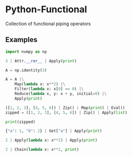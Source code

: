 # Python-Functional
Collection of functional piping operators

## Examples

```python
import numpy as np

3 | Attr.__ror__ | Apply(print)

A = np.identity(3)

A = A |\
    Map(lambda x: x**2) |\
    Filter(lambda x: x[0] == 0) |\
    Reduce(lambda x, y: x + y, initial=0) |\
    Apply(print)

([1, 2, 3], [4, 5, 6]) | Zip() | Map(print) | Eval()
zipped = ([1, 2, 3], [4, 5, 6]) | Zip() | Apply(list)

print(zipped)

{"a": 1, "b": 2} | Get["a"] | Apply(print)

2 | Apply(lambda x: x**2) | Apply(print)

2 | Chain(lambda x: x**2, print)
```
